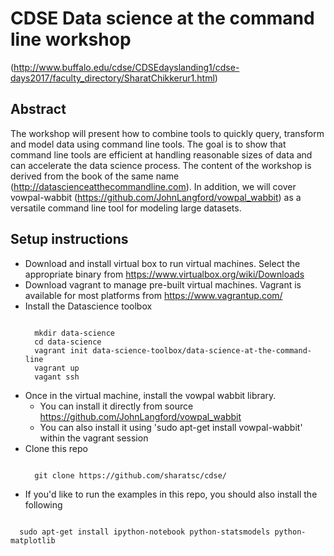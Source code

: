# CDSE Data science at the command line workshop 

(http://www.buffalo.edu/cdse/CDSEdayslanding1/cdse-days2017/faculty_directory/SharatChikkerur1.html)

## Abstract
The workshop will present how to combine tools to quickly query, transform and model data using command line tools.
The goal is to show that command line tools are efficient at handling reasonable sizes of data and can accelerate the data science
process. The content
of the workshop is derived from the book of the same name (http://datascienceatthecommandline.com). In addition, we will cover
vowpal-wabbit (https://github.com/JohnLangford/vowpal_wabbit) as a versatile command line tool for modeling large datasets.

## Setup instructions

* Download and install virtual box to run virtual machines. Select the appropriate binary from https://www.virtualbox.org/wiki/Downloads
* Download vagrant to manage pre-built virtual machines. Vagrant is available for most platforms from https://www.vagrantup.com/
* Install the Datascience toolbox
  <pre><code>
    mkdir data-science
    cd data-science
    vagrant init data-science-toolbox/data-science-at-the-command-line
    vagrant up
    vagant ssh
  </code></pre>
* Once in the virtual machine, install the vowpal wabbit library. 
  * You can install it directly from source https://github.com/JohnLangford/vowpal_wabbit
  * You can also install it using 'sudo apt-get install vowpal-wabbit' within the vagrant session
* Clone this repo
  <pre><code>
    git clone https://github.com/sharatsc/cdse/
  </code></pre>
* If you'd like to run the examples in this repo, you should also install the following
<pre><code>
  sudo apt-get install ipython-notebook python-statsmodels python-matplotlib
</code></pre>
